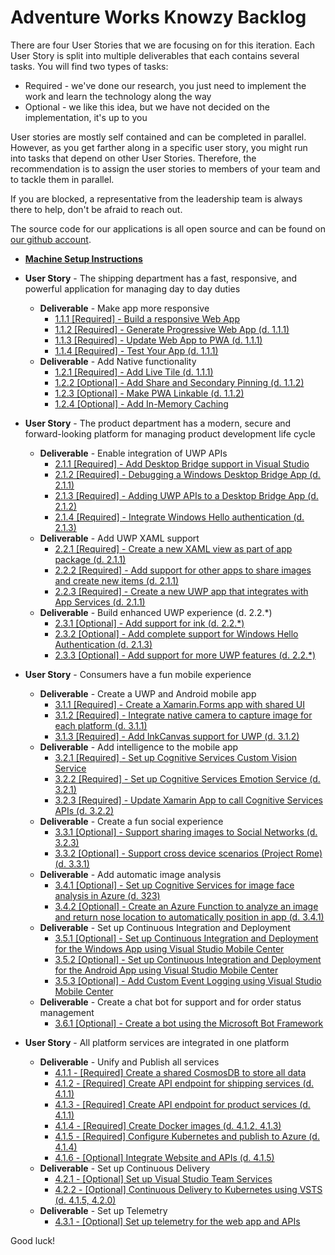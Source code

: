 # Adventure Works Knowzy Backlog

There are four User Stories that we are focusing on for this iteration. Each User Story is split into multiple deliverables that each contains several tasks. You will find two types of tasks:

* Required - we've done our research, you just need to implement the work and learn the technology along the way
* Optional - we like this idea, but we have not decided on the implementation, it's up to you

User stories are mostly self contained and can be completed in parallel. However, as you get farther along in a specific user story, you might run into tasks that depend on other User Stories. Therefore, the recommendation is to assign the user stories to members of your team and to tackle them in parallel.

If you are blocked, a representative from the leadership team is always there to help, don't be afraid to reach out.

The source code for our applications is all open source and can be found on [our github account](https://github.com/Knowzy/KnowzyInternalApps).

* [**Machine Setup Instructions**](stories/0/0_Setup.md)

* **User Story** - The shipping department has a fast, responsive, and powerful application for managing day to day duties

  * **Deliverable** - Make app more responsive
    * [1.1.1 \[Required\] - Build a responsive Web App](stories/1/111_BuildWebApp.md)
    * [1.1.2 \[Required\] - Generate Progressive Web App \(d. 1.1.1\)](stories/1/112_GeneratePWA.md)
    * [1.1.3 \[Required\] - Update Web App to PWA \(d. 1.1.1\)](stories/1/113_ConfigureSW.md)
    * [1.1.4 \[Required\] - Test Your App \(d. 1.1.1\)](stories/1/114_Test_App.md)
  * **Deliverable** - Add Native functionality
    * [1.2.1 \[Required\] - Add Live Tile \(d. 1.1.1\) ](stories/1/121_Add_WIndows_Feature.md)
    * [1.2.2 \[Optional\] - Add Share and Secondary Pinning \(d. 1.1.2\)](stories/1/122_BONUS-RenoFeatures.md)
    * [1.2.3 \[Optional\] - Make PWA Linkable \(d. 1.1.2\)](stories/1/123_BONUS-APP-Links.md)
    * [1.2.4 \[Optional\] - Add In-Memory Caching](stories/1/124_BONUS_InMemoryCaching.md)

* **User Story** - The product department has a modern, secure and forward-looking platform for managing product development life cycle

  * **Deliverable** - Enable integration of UWP APIs
    * [2.1.1 \[Required\] - Add Desktop Bridge support in Visual Studio](stories/2/211_Centennial.md)
    * [2.1.2 \[Required\] - Debugging a Windows Desktop Bridge App \(d. 2.1.1\)](stories/2/212_Debugging.md)
    * [2.1.3 \[Required\] - Adding UWP APIs to a Desktop Bridge App \(d. 2.1.2\)](stories/2/213_AddUwp.md)        
    * [2.1.4 \[Required\] - Integrate Windows Hello authentication \(d. 2.1.3\)](stories/2/214_WindowsHello.md)
  * **Deliverable** - Add UWP XAML support
    * [2.2.1 \[Required\] - Create a new XAML view as part of app package \(d. 2.1.1\)](stories/2/221_XAMLView.md)
    * [2.2.2 \[Required\] - Add support for other apps to share images and create new items \(d. 2.1.1\)](stories/2/222_Share.md)
    * [2.2.3 \[Required\] - Create a new UWP app that integrates with App Services \(d. 2.1.1\)](stories/2/223_AppServices.md)
  * **Deliverable** - Build enhanced UWP experience \(d. 2.2.\*\)
    * [2.3.1 \[Optional\] - Add support for ink \(d. 2.2.\*\)](stories/2/231_Inking_Dial.md)
    * [2.3.2 \[Optional\] - Add complete support for Windows Hello Authentication \(d. 2.1.3\)](stories/2/232_Windows_Hello.md)
    * [2.3.3 \[Optional\] - Add support for more UWP features \(d. 2.2.\*\)](stories/2/233_Extend.md)

* **User Story** - Consumers have a fun mobile experience

  * **Deliverable** - Create a UWP and Android mobile app
    * [3.1.1 \[Required\] - Create a Xamarin.Forms app with shared UI](stories/3/311_XamarinForms.md)
    * [3.1.2 \[Required\] - Integrate native camera to capture image for each platform \(d. 3.1.1\)](stories/3/312_Camera.md)
    * [3.1.3 \[Required\] - Add InkCanvas support for UWP \(d. 3.1.2\)](stories/3/313_InkCanvas.md)
  * **Deliverable** - Add intelligence to the mobile app
    * [3.2.1 \[Required\] - Set up Cognitive Services Custom Vision Service](stories/3/321_CustomVisionService.md)
    * [3.2.2 \[Required\] - Set up Cognitive Services Emotion Service \(d. 3.2.1\)](stories/3/322_EmotionAPI.md)
    * [3.2.3 \[Required\] - Update Xamarin App to call Cognitive Services APIs \(d. 3.2.2\)](stories/3/323_IntegrateCogSvc.md)
  * **Deliverable** - Create a fun social experience
    * [3.3.1 \[Optional\] - Support sharing images to Social Networks \(d. 3.2.3\)](stories/3/331_Social.md)
    * [3.3.2 \[Optional\] - Support cross device scenarios \(Project Rome\) \(d. 3.3.1\)](stories/3/332_Rome.md)
  * **Deliverable** - Add automatic image analysis
    * [3.4.1 \[Optional\] - Set up Cognitive Services for image face analysis in Azure \(d. 323\)](stories/3/341_CognitiveServices.md)
    * [3.4.2 \[Optional\] - Create an Azure Function to analyze an image and return nose location to automatically position in app \(d. 3.4.1\)](stories/3/342_AzureFunction.md)
  * **Deliverable** - Set up Continuous Integration and Deployment
    * [3.5.1 \[Optional\] - Set up Continuous Integration and Deployment for the Windows App using Visual Studio Mobile Center](stories/3/351_CICD_WindowsApp.md)
    * [3.5.2 \[Optional\] - Set up Continuous Integration and Deployment for the Android App using Visual Studio Mobile Center](stories/3/352_CICD_AndroidApp.md)
    * [3.5.3 \[Optional\] - Add Custom Event Logging using Visual Studio Mobile Center](stories/3/353_EventLogging.md)
  * **Deliverable** - Create a chat bot for support and for order status management 
    * [3.6.1 \[Optional\] - Create a bot using the Microsoft Bot Framework](stories/3/361_Bot.md)

* **User Story** - All platform services are integrated in one platform

  * **Deliverable** - Unify and Publish all services
    * [4.1.1 - \[Required\] Create a shared CosmosDB to store all data](stories/4/411_CosmosDB.md)
    * [4.1.2 - \[Required\] Create API endpoint for shipping services \(d. 4.1.1\)](stories/4/412_OrdersAPI.md)
    * [4.1.3 - \[Required\] Create API endpoint for product services \(d. 4.1.1\)](stories/4/413_ProductsAPI.md)
    * [4.1.4 - \[Required\] Create Docker images \(d. 4.1.2, 4.1.3\)](stories/4/414_Docker.md)
    * [4.1.5 - \[Required\] Configure Kubernetes and publish to Azure \(d. 4.1.4\)](stories/4/415_Kubernetes.md)
    * [4.1.6 - \[Optional\] Integrate Website and APIs \(d. 4.1.5\)](stories/4/416_Integrate.md)
  * **Deliverable** - Set up Continuous Delivery
    * [4.2.1 - \[Optional\] Set up Visual Studio Team Services](stories/4/421_SetupVSTS.md)
    * [4.2.2 - \[Optional\] Continuous Delivery to Kubernetes using VSTS \(d. 4.1.5, 4.2.0\)](stories/4/422_DevopsKubernetes.md)
  * **Deliverable** - Set up Telemetry
    * [4.3.1 - \[Optional\] Set up telemetry for the web app and APIs](stories/4/431_Telemetry.md)

Good luck!

